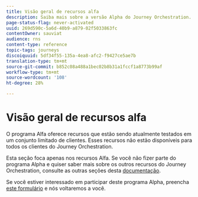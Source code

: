 ```yaml
---
title: Visão geral de recursos alfa
description: Saiba mais sobre a versão Alpha do Journey Orchestration.
page-status-flag: never-activated
uuid: 269d590c-5a6d-40b9-a879-02f5033863fc
contentOwner: sauviat
audience: rns
content-type: reference
topic-tags: journeys
discoiquuid: 5df34f55-135a-4ea8-afc2-f9427ce5ae7b
translation-type: tm+mt
source-git-commit: b852c08a488a1bec02b8b31a1fccf1a8773b99af
workflow-type: tm+mt
source-wordcount: '108'
ht-degree: 28%

---
```



# Visão geral de recursos alfa

O programa Alfa oferece recursos que estão sendo atualmente testados em um conjunto limitado de clientes. Esses recursos não estão disponíveis para todos os clientes do Journey Orchestration.

Esta seção foca apenas nos recursos Alfa. Se você não fizer parte do programa Alpha e quiser saber mais sobre os outros recursos do Journey Orchestration, consulte as outras seções desta [documentação](../../journey-orchestration-home.md).

Se você estiver interessado em participar deste programa Alpha, preencha [este formulário](https://forms.office.com/Pages/ResponsePage.aspx?id=Wht7-jR7h0OUrtLBeN7O4RuhNDklrkhHrsBisppjRThURDJTTUxWSTBJQU1OSTBTVjMwUDRIQURDNS4u) e nós voltaremos a você.


